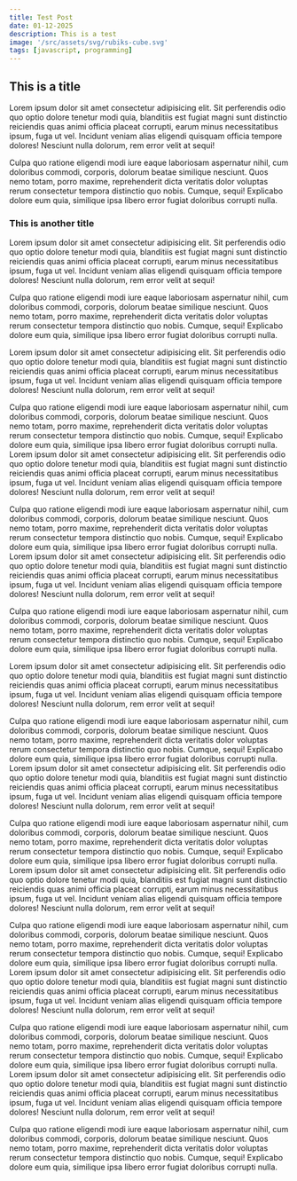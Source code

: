 ```yaml
---
title: Test Post
date: 01-12-2025
description: This is a test
image: '/src/assets/svg/rubiks-cube.svg'
tags: [javascript, programming]
---
```


## This is a title

Lorem ipsum dolor sit amet consectetur adipisicing elit. Sit perferendis
odio quo optio dolore tenetur modi quia, blanditiis est fugiat magni sunt
distinctio reiciendis quas animi officia placeat corrupti, earum minus
necessitatibus ipsum, fuga ut vel. Incidunt veniam alias eligendi quisquam
officia tempore dolores! Nesciunt nulla dolorum, rem error velit at sequi!

Culpa quo ratione eligendi modi iure eaque laboriosam aspernatur nihil,
cum doloribus commodi, corporis, dolorum beatae similique nesciunt. Quos
nemo totam, porro maxime, reprehenderit dicta veritatis dolor voluptas
rerum consectetur tempora distinctio quo nobis. Cumque, sequi! Explicabo
dolore eum quia, similique ipsa libero error fugiat doloribus corrupti
nulla.

### This is another title

Lorem ipsum dolor sit amet consectetur adipisicing elit. Sit perferendis
odio quo optio dolore tenetur modi quia, blanditiis est fugiat magni sunt
distinctio reiciendis quas animi officia placeat corrupti, earum minus
necessitatibus ipsum, fuga ut vel. Incidunt veniam alias eligendi quisquam
officia tempore dolores! Nesciunt nulla dolorum, rem error velit at sequi!

Culpa quo ratione eligendi modi iure eaque laboriosam aspernatur nihil,
cum doloribus commodi, corporis, dolorum beatae similique nesciunt. Quos
nemo totam, porro maxime, reprehenderit dicta veritatis dolor voluptas
rerum consectetur tempora distinctio quo nobis. Cumque, sequi! Explicabo
dolore eum quia, similique ipsa libero error fugiat doloribus corrupti
nulla.

Lorem ipsum dolor sit amet consectetur adipisicing elit. Sit perferendis
odio quo optio dolore tenetur modi quia, blanditiis est fugiat magni sunt
distinctio reiciendis quas animi officia placeat corrupti, earum minus
necessitatibus ipsum, fuga ut vel. Incidunt veniam alias eligendi quisquam
officia tempore dolores! Nesciunt nulla dolorum, rem error velit at sequi!

Culpa quo ratione eligendi modi iure eaque laboriosam aspernatur nihil,
cum doloribus commodi, corporis, dolorum beatae similique nesciunt. Quos
nemo totam, porro maxime, reprehenderit dicta veritatis dolor voluptas
rerum consectetur tempora distinctio quo nobis. Cumque, sequi! Explicabo
dolore eum quia, similique ipsa libero error fugiat doloribus corrupti
nulla.
Lorem ipsum dolor sit amet consectetur adipisicing elit. Sit perferendis
odio quo optio dolore tenetur modi quia, blanditiis est fugiat magni sunt
distinctio reiciendis quas animi officia placeat corrupti, earum minus
necessitatibus ipsum, fuga ut vel. Incidunt veniam alias eligendi quisquam
officia tempore dolores! Nesciunt nulla dolorum, rem error velit at sequi!

Culpa quo ratione eligendi modi iure eaque laboriosam aspernatur nihil,
cum doloribus commodi, corporis, dolorum beatae similique nesciunt. Quos
nemo totam, porro maxime, reprehenderit dicta veritatis dolor voluptas
rerum consectetur tempora distinctio quo nobis. Cumque, sequi! Explicabo
dolore eum quia, similique ipsa libero error fugiat doloribus corrupti
nulla.
Lorem ipsum dolor sit amet consectetur adipisicing elit. Sit perferendis
odio quo optio dolore tenetur modi quia, blanditiis est fugiat magni sunt
distinctio reiciendis quas animi officia placeat corrupti, earum minus
necessitatibus ipsum, fuga ut vel. Incidunt veniam alias eligendi quisquam
officia tempore dolores! Nesciunt nulla dolorum, rem error velit at sequi!

Culpa quo ratione eligendi modi iure eaque laboriosam aspernatur nihil,
cum doloribus commodi, corporis, dolorum beatae similique nesciunt. Quos
nemo totam, porro maxime, reprehenderit dicta veritatis dolor voluptas
rerum consectetur tempora distinctio quo nobis. Cumque, sequi! Explicabo
dolore eum quia, similique ipsa libero error fugiat doloribus corrupti
nulla.

Lorem ipsum dolor sit amet consectetur adipisicing elit. Sit perferendis
odio quo optio dolore tenetur modi quia, blanditiis est fugiat magni sunt
distinctio reiciendis quas animi officia placeat corrupti, earum minus
necessitatibus ipsum, fuga ut vel. Incidunt veniam alias eligendi quisquam
officia tempore dolores! Nesciunt nulla dolorum, rem error velit at sequi!

Culpa quo ratione eligendi modi iure eaque laboriosam aspernatur nihil,
cum doloribus commodi, corporis, dolorum beatae similique nesciunt. Quos
nemo totam, porro maxime, reprehenderit dicta veritatis dolor voluptas
rerum consectetur tempora distinctio quo nobis. Cumque, sequi! Explicabo
dolore eum quia, similique ipsa libero error fugiat doloribus corrupti
nulla.
Lorem ipsum dolor sit amet consectetur adipisicing elit. Sit perferendis
odio quo optio dolore tenetur modi quia, blanditiis est fugiat magni sunt
distinctio reiciendis quas animi officia placeat corrupti, earum minus
necessitatibus ipsum, fuga ut vel. Incidunt veniam alias eligendi quisquam
officia tempore dolores! Nesciunt nulla dolorum, rem error velit at sequi!

Culpa quo ratione eligendi modi iure eaque laboriosam aspernatur nihil,
cum doloribus commodi, corporis, dolorum beatae similique nesciunt. Quos
nemo totam, porro maxime, reprehenderit dicta veritatis dolor voluptas
rerum consectetur tempora distinctio quo nobis. Cumque, sequi! Explicabo
dolore eum quia, similique ipsa libero error fugiat doloribus corrupti
nulla.
Lorem ipsum dolor sit amet consectetur adipisicing elit. Sit perferendis
odio quo optio dolore tenetur modi quia, blanditiis est fugiat magni sunt
distinctio reiciendis quas animi officia placeat corrupti, earum minus
necessitatibus ipsum, fuga ut vel. Incidunt veniam alias eligendi quisquam
officia tempore dolores! Nesciunt nulla dolorum, rem error velit at sequi!

Culpa quo ratione eligendi modi iure eaque laboriosam aspernatur nihil,
cum doloribus commodi, corporis, dolorum beatae similique nesciunt. Quos
nemo totam, porro maxime, reprehenderit dicta veritatis dolor voluptas
rerum consectetur tempora distinctio quo nobis. Cumque, sequi! Explicabo
dolore eum quia, similique ipsa libero error fugiat doloribus corrupti
nulla.
Lorem ipsum dolor sit amet consectetur adipisicing elit. Sit perferendis
odio quo optio dolore tenetur modi quia, blanditiis est fugiat magni sunt
distinctio reiciendis quas animi officia placeat corrupti, earum minus
necessitatibus ipsum, fuga ut vel. Incidunt veniam alias eligendi quisquam
officia tempore dolores! Nesciunt nulla dolorum, rem error velit at sequi!

Culpa quo ratione eligendi modi iure eaque laboriosam aspernatur nihil,
cum doloribus commodi, corporis, dolorum beatae similique nesciunt. Quos
nemo totam, porro maxime, reprehenderit dicta veritatis dolor voluptas
rerum consectetur tempora distinctio quo nobis. Cumque, sequi! Explicabo
dolore eum quia, similique ipsa libero error fugiat doloribus corrupti
nulla.
Lorem ipsum dolor sit amet consectetur adipisicing elit. Sit perferendis
odio quo optio dolore tenetur modi quia, blanditiis est fugiat magni sunt
distinctio reiciendis quas animi officia placeat corrupti, earum minus
necessitatibus ipsum, fuga ut vel. Incidunt veniam alias eligendi quisquam
officia tempore dolores! Nesciunt nulla dolorum, rem error velit at sequi!

Culpa quo ratione eligendi modi iure eaque laboriosam aspernatur nihil,
cum doloribus commodi, corporis, dolorum beatae similique nesciunt. Quos
nemo totam, porro maxime, reprehenderit dicta veritatis dolor voluptas
rerum consectetur tempora distinctio quo nobis. Cumque, sequi! Explicabo
dolore eum quia, similique ipsa libero error fugiat doloribus corrupti
nulla.
